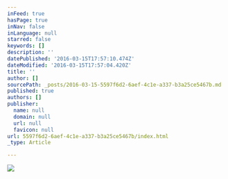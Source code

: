 ```yaml
---
inFeed: true
hasPage: true
inNav: false
inLanguage: null
starred: false
keywords: []
description: ''
datePublished: '2016-03-15T17:57:10.474Z'
dateModified: '2016-03-15T17:57:04.420Z'
title: ''
author: []
sourcePath: _posts/2016-03-15-5597f6d2-6aef-4c1e-a337-b3a25ce5467b.md
published: true
authors: []
publisher:
  name: null
  domain: null
  url: null
  favicon: null
url: 5597f6d2-6aef-4c1e-a337-b3a25ce5467b/index.html
_type: Article

---
```

![](https://the-grid-user-content.s3-us-west-2.amazonaws.com/fcc47e3f-2e2e-49a2-870b-901d16c89521.jpg)